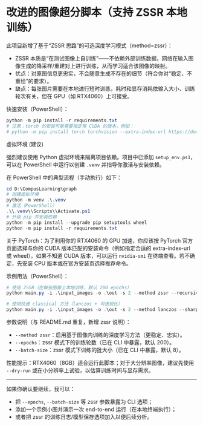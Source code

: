# 改进的图像超分脚本（支持 ZSSR 本地训练）

此项目新增了基于“ZSSR 思路”的可选深度学习模式（method=zssr）：

- ZSSR 本质是“在测试图像上自训练”——不依赖外部训练数据，网络在输入图像生成的降采样/重建对上进行训练，从而学习适合该图像的映射。
- 优点：对原图信息更忠实，不会随意生成不存在的细节（符合你对“稳定、不重绘”的要求）。
- 缺点：每张图片需要在本地进行短时训练，耗时和显存消耗依输入大小、训练轮次有关，但在 GPU（如 RTX4060）上可接受。

快速安装（PowerShell）：

```powershell
python -m pip install -r requirements.txt
# 注意：torch 的安装可能需要指定带 CUDA 的版本，例如：
# python -m pip install torch torchvision --extra-index-url https://download.pytorch.org/whl/cu121
```

虚拟环境 (建议)

强烈建议使用 Python 虚拟环境来隔离项目依赖。项目中已添加 `setup_env.ps1`，可以在 PowerShell 中运行以创建 `.venv` 并指导你激活与安装依赖。

在 PowerShell 中的典型流程（手动执行）如下：

```powershell
cd D:\CompusLearning\graph
# 创建虚拟环境
python -m venv .\.venv
# 激活（PowerShell）
.\\.venv\\Scripts\\Activate.ps1
# 升级 pip 并安装依赖
python -m pip install --upgrade pip setuptools wheel
python -m pip install -r requirements.txt
```

关于 PyTorch：为了利用你的 RTX4060 的 GPU 加速，你应该按 PyTorch 官方页面选择与你的 CUDA 版本匹配的安装命令（例如指定合适的 extra-index-url 或 wheel）。如果不知道 CUDA 版本，可以运行 `nvidia-smi` 在终端查看。若不确定，先安装 CPU 版本或在官方安装页选择推荐命令。

示例用法（PowerShell）：

```powershell
# 使用 ZSSR（在每张图像上本地训练，默认 200 epochs）
python main.py -i .\input_images -o .\out -s 2 --method zssr --recursive

# 使用快速 classical 方法（lanczos + 可选锐化）
python main.py -i .\input_images -o .\out -s 2 --method lanczos --sharpen
```

参数说明（与 README.md 重复，新增 zssr 说明）：

- `--method zssr`：启用基于图像内训练的深度学习方法（更稳定、忠实）。
- `--epochs`：zssr 模式下的训练轮数（已在 CLI 中暴露，默认 200）。
- `--batch-size`：zssr 模式下训练的批大小（已在 CLI 中暴露，默认 8）。

性能提示：RTX4060（8GB）适合运行此脚本；对于大分辨率图像，建议先使用 `--dry-run` 或在小分辨率上试验，以估算训练时间与显存需求。

***

如果你确认要继续，我可以：

- 把 `--epochs`, `--batch-size` 等 zssr 参数暴露为 CLI 选项；
- 添加一个示例小图并演示一次 end-to-end 运行（在本地终端执行）；
- 或者把 zssr 的训练日志/模型保存选项加入以便后续分析。
